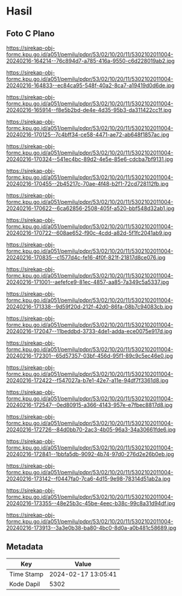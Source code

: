 # Hasil

## Foto C Plano

https://sirekap-obj-formc.kpu.go.id/a051/pemilu/pdpr/53/02/10/20/11/5302102011004-20240216-164214--76c894d7-a785-416a-9550-c6d228019ab2.jpg

https://sirekap-obj-formc.kpu.go.id/a051/pemilu/pdpr/53/02/10/20/11/5302102011004-20240216-164833--ec84ca95-548f-40a2-8ca7-a19419d0d6de.jpg

https://sirekap-obj-formc.kpu.go.id/a051/pemilu/pdpr/53/02/10/20/11/5302102011004-20240216-165914--f8e5b2bd-de4e-4d35-95b3-da311422cc1f.jpg

https://sirekap-obj-formc.kpu.go.id/a051/pemilu/pdpr/53/02/10/20/11/5302102011004-20240216-170125--7c4bff34-ce58-4471-ae72-ab648f1857ac.jpg

https://sirekap-obj-formc.kpu.go.id/a051/pemilu/pdpr/53/02/10/20/11/5302102011004-20240216-170324--541ec4bc-89d2-4e5e-85e6-cdcba7bf9131.jpg

https://sirekap-obj-formc.kpu.go.id/a051/pemilu/pdpr/53/02/10/20/11/5302102011004-20240216-170455--2b45217c-70ae-4f48-b2f1-72cd728112fb.jpg

https://sirekap-obj-formc.kpu.go.id/a051/pemilu/pdpr/53/02/10/20/11/5302102011004-20240216-170622--6ca62856-2508-405f-a520-bbf548d32ab1.jpg

https://sirekap-obj-formc.kpu.go.id/a051/pemilu/pdpr/53/02/10/20/11/5302102011004-20240216-170722--608ae652-f90c-4cdd-a82d-5f1fc2041ab9.jpg

https://sirekap-obj-formc.kpu.go.id/a051/pemilu/pdpr/53/02/10/20/11/5302102011004-20240216-170835--c1577d4c-fe16-4f0f-821f-21817d8ce076.jpg

https://sirekap-obj-formc.kpu.go.id/a051/pemilu/pdpr/53/02/10/20/11/5302102011004-20240216-171001--aefefce9-81ec-4857-aa85-7a349c5a5337.jpg

https://sirekap-obj-formc.kpu.go.id/a051/pemilu/pdpr/53/02/10/20/11/5302102011004-20240216-171338--9d59f20d-212f-42d0-86fa-08b7c94083cb.jpg

https://sirekap-obj-formc.kpu.go.id/a051/pemilu/pdpr/53/02/10/20/11/5302102011004-20240216-172047--11beddbd-3733-4de1-adda-ece0075e917d.jpg

https://sirekap-obj-formc.kpu.go.id/a051/pemilu/pdpr/53/02/10/20/11/5302102011004-20240216-172301--65d57357-03bf-456d-95f1-89c9c5ec46e0.jpg

https://sirekap-obj-formc.kpu.go.id/a051/pemilu/pdpr/53/02/10/20/11/5302102011004-20240216-172422--f547027a-b7e1-42e7-a11e-94df7f3361d8.jpg

https://sirekap-obj-formc.kpu.go.id/a051/pemilu/pdpr/53/02/10/20/11/5302102011004-20240216-172547--0ed80915-a366-4143-957e-e7fbec8817d8.jpg

https://sirekap-obj-formc.kpu.go.id/a051/pemilu/pdpr/53/02/10/20/11/5302102011004-20240216-172726--84d0bb70-2ac3-4b05-96a3-34a30661fde6.jpg

https://sirekap-obj-formc.kpu.go.id/a051/pemilu/pdpr/53/02/10/20/11/5302102011004-20240216-172841--1bbfa5db-9092-4b74-97d0-276d2e26b0eb.jpg

https://sirekap-obj-formc.kpu.go.id/a051/pemilu/pdpr/53/02/10/20/11/5302102011004-20240216-173142--f0447fa0-7ca6-4d15-9e98-78314d51ab2a.jpg

https://sirekap-obj-formc.kpu.go.id/a051/pemilu/pdpr/53/02/10/20/11/5302102011004-20240216-173355--48e25b3c-45be-4eec-b38c-99c8a31d94df.jpg

https://sirekap-obj-formc.kpu.go.id/a051/pemilu/pdpr/53/02/10/20/11/5302102011004-20240216-173913--3a3e0b38-ba80-4bc0-8d0a-a0b481c58689.jpg


## Metadata

| Key        | Value               |
| ---------- | ------------------- |
| Time Stamp | 2024-02-17 13:05:41 |
| Kode Dapil | 5302                |



